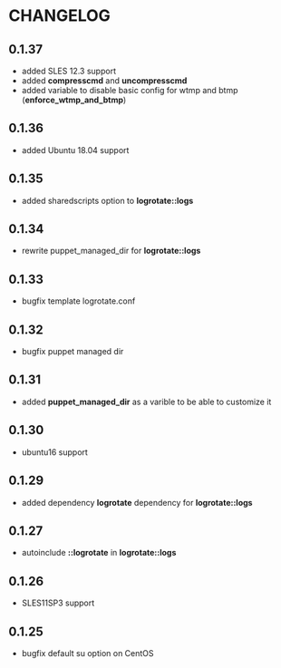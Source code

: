 # CHANGELOG

## 0.1.37

* added SLES 12.3 support
* added **compresscmd** and **uncompresscmd**
* added variable to disable basic config for wtmp and btmp (**enforce_wtmp_and_btmp**)

## 0.1.36

* added Ubuntu 18.04 support

## 0.1.35

* added sharedscripts option to **logrotate::logs**

## 0.1.34

* rewrite puppet_managed_dir for **logrotate::logs**

## 0.1.33

* bugfix template logrotate.conf

## 0.1.32

* bugfix puppet managed dir

## 0.1.31

* added **puppet_managed_dir** as a varible to be able to customize it

## 0.1.30

* ubuntu16 support

## 0.1.29

* added dependency **logrotate** dependency for **logrotate::logs**

## 0.1.27

* autoinclude **::logrotate** in **logrotate::logs**

## 0.1.26

* SLES11SP3 support

## 0.1.25

* bugfix default su option on CentOS
